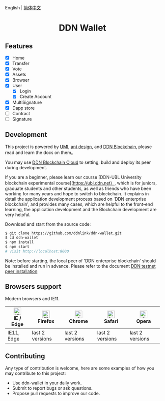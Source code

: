 English | [简体中文](./README.zh-CN.md)

<h1 align="center">DDN Wallet</h1>

## Features

- [x] Home
- [x] Transfer
- [x] Vote
- [x] Assets
- [x] Browser
- [x] User
  - [x] Login
  - [x] Create Account
- [x] MultiSignature
- [x] Dapp store
- [ ] Contract
- [ ] Signature

## Development

This project is powered by [UMI](https://umijs.org), [ant design](https://ant.design), and [DDN Blockchain](https://ddn.net), please read and learn the docs on them。

You may use [DDN Blockchain Cloud](https://ui.ddn.net) to setting, build and deploy its peer during development.

If you are a beginner, please learn our course [DDN-UBL University blockchain experimental course](https://ubl.ddn.net）, which is for juniors, graduate students and other students, as well as friends who have been working for many years and hope to switch to blockchain. It explains in detail the application development process based on 'DDN enterprise blockchain', and provides many cases, which are helpful to the front-end learning, the application development and the Blockchain development are very helpful.

Download and start from the source code:

```bash
$ git clone https://github.com/ddnlink/ddn-wallet.git
$ cd ddn-wallet
$ npm install
$ npm start         
# visit http://localhost:8000
```

Note: before starting, the local peer of 'DDN enterprise blockchain' should be installed and run in advance. Please refer to the document [DDN testnet peer installation](http://docs.ddn.net/guide/peer-install-testnet)
## Browsers support

Modern browsers and IE11.

| [<img src="https://raw.githubusercontent.com/alrra/browser-logos/master/src/edge/edge_48x48.png" alt="IE / Edge" width="24px" height="24px" />](http://godban.github.io/browsers-support-badges/)</br>IE / Edge | [<img src="https://raw.githubusercontent.com/alrra/browser-logos/master/src/firefox/firefox_48x48.png" alt="Firefox" width="24px" height="24px" />](http://godban.github.io/browsers-support-badges/)</br>Firefox | [<img src="https://raw.githubusercontent.com/alrra/browser-logos/master/src/chrome/chrome_48x48.png" alt="Chrome" width="24px" height="24px" />](http://godban.github.io/browsers-support-badges/)</br>Chrome | [<img src="https://raw.githubusercontent.com/alrra/browser-logos/master/src/safari/safari_48x48.png" alt="Safari" width="24px" height="24px" />](http://godban.github.io/browsers-support-badges/)</br>Safari | [<img src="https://raw.githubusercontent.com/alrra/browser-logos/master/src/opera/opera_48x48.png" alt="Opera" width="24px" height="24px" />](http://godban.github.io/browsers-support-badges/)</br>Opera |
| --------- | --------- | --------- | --------- | --------- |
| IE11, Edge| last 2 versions| last 2 versions| last 2 versions| last 2 versions

## Contributing

Any type of contribution is welcome, here are some examples of how you may contribute to this project:

- Use ddn-wallet in your daily work.
- Submit to report bugs or ask questions.
- Propose pull requests to improve our code.
